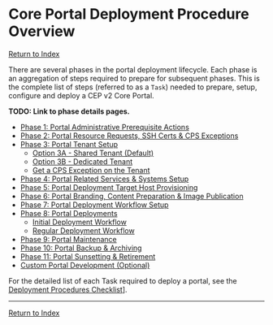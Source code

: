 # Core Portal Deployment Procedure Overview

[Return to Index](../index.md)

There are several phases in the portal deployment lifecycle. Each phase is an aggregation of steps required to prepare for subsequent phases. This is the complete list of steps (referred to as a `Task`) needed to prepare, setup, configure and deploy a CEP v2 Core Portal.

**TODO: Link to phase details pages.** 

- [Phase 1: Portal Administrative Prerequisite Actions](phase-01.md)
- [Phase 2: Portal Resource Requests, SSH Certs & CPS Exceptions](phase-02.md)
- [Phase 3: Portal Tenant Setup](phase-03.md)
  - [Option 3A - Shared Tenant (Default)](phase-03.md/#phase3optA)
  - [Option 3B - Dedicated Tenant](phase-03.md/#phase3optB)
  - [Get a CPS Exception on the Tenant](phase-03.md/#phase3cps)
- [Phase 4: Portal Related Services & Systems Setup](phase-04.md)
- [Phase 5: Portal Deployment Target Host Provisioning](phase-05.md)
- [Phase 6: Portal Branding, Content Preparation & Image Publication](phase-06.md)
- [Phase 7: Portal Deployment Workflow Setup](phase-07.md)
- [Phase 8: Portal Deployments](phase-08.md)
  - [Initial Deployment Workflow](phase-08.md/#phase8IDW)
  - [Regular Deployment Workflow](phase-08.md/#phase8RDW)
- [Phase 9: Portal Maintenance](phase-09.md)
- [Phase 10: Portal Backup & Archiving](phase-10.md)
- [Phase 11: Portal Sunsetting & Retirement](phase-11.md)
- [Custom Portal Development (Optional)](customization.md)

For the detailed list of each Task required to deploy a portal, see the [Deployment Procedures Checklist](pages/checklist.md)].

---

[Return to Index](../index.md)
